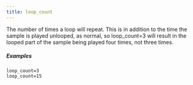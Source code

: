 ```yaml
---
title: loop_count
---
```

The number of times a loop will repeat. This is in addition to the time the
sample is played unlooped, as normal, so loop_count=3 will result in the looped
part of the sample being played four times, not three times.

##### Examples

```
loop_count=3
loop_count=15
```
